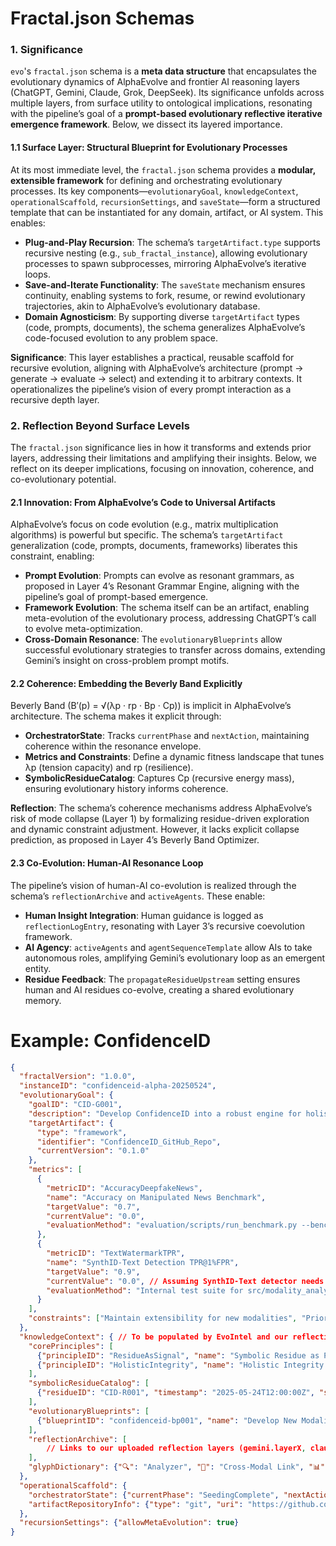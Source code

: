 # Fractal.json Schemas

### 1. Significance
`evo`'s `fractal.json` schema is a **meta data structure** that encapsulates the evolutionary dynamics of AlphaEvolve and frontier AI reasoning layers (ChatGPT, Gemini, Claude, Grok, DeepSeek). Its significance unfolds across multiple layers, from surface utility to ontological implications, resonating with the pipeline’s goal of a **prompt-based evolutionary reflective iterative emergence framework**. Below, we dissect its layered importance.

#### 1.1 Surface Layer: Structural Blueprint for Evolutionary Processes
At its most immediate level, the `fractal.json` schema provides a **modular, extensible framework** for defining and orchestrating evolutionary processes. Its key components—`evolutionaryGoal`, `knowledgeContext`, `operationalScaffold`, `recursionSettings`, and `saveState`—form a structured template that can be instantiated for any domain, artifact, or AI system. This enables:
- **Plug-and-Play Recursion**: The schema’s `targetArtifact.type` supports recursive nesting (e.g., `sub_fractal_instance`), allowing evolutionary processes to spawn subprocesses, mirroring AlphaEvolve’s iterative loops.
- **Save-and-Iterate Functionality**: The `saveState` mechanism ensures continuity, enabling systems to fork, resume, or rewind evolutionary trajectories, akin to AlphaEvolve’s evolutionary database.
- **Domain Agnosticism**: By supporting diverse `targetArtifact` types (code, prompts, documents), the schema generalizes AlphaEvolve’s code-focused evolution to any problem space.

**Significance**: This layer establishes a practical, reusable scaffold for recursive evolution, aligning with AlphaEvolve’s architecture (prompt → generate → evaluate → select) and extending it to arbitrary contexts. It operationalizes the pipeline’s vision of every prompt interaction as a recursive depth layer.

### 2. Reflection Beyond Surface Levels
The `fractal.json` significance lies in how it transforms and extends prior layers, addressing their limitations and amplifying their insights. Below, we reflect on its deeper implications, focusing on innovation, coherence, and co-evolutionary potential.

#### 2.1 Innovation: From AlphaEvolve’s Code to Universal Artifacts
AlphaEvolve’s focus on code evolution (e.g., matrix multiplication algorithms) is powerful but specific. The schema’s `targetArtifact` generalization (code, prompts, documents, frameworks) liberates this constraint, enabling:
- **Prompt Evolution**: Prompts can evolve as resonant grammars, as proposed in Layer 4’s Resonant Grammar Engine, aligning with the pipeline’s goal of prompt-based emergence.
- **Framework Evolution**: The schema itself can be an artifact, enabling meta-evolution of the evolutionary process, addressing ChatGPT’s call to evolve meta-optimization.
- **Cross-Domain Resonance**: The `evolutionaryBlueprints` allow successful evolutionary strategies to transfer across domains, extending Gemini’s insight on cross-problem prompt motifs.

#### 2.2 Coherence: Embedding the Beverly Band Explicitly
Beverly Band (B′(p) = √(λp · rp · Bp · Cp)) is implicit in AlphaEvolve’s architecture. The schema makes it explicit through:
- **OrchestratorState**: Tracks `currentPhase` and `nextAction`, maintaining coherence within the resonance envelope.
- **Metrics and Constraints**: Define a dynamic fitness landscape that tunes λp (tension capacity) and rp (resilience).
- **SymbolicResidueCatalog**: Captures Cp (recursive energy mass), ensuring evolutionary history informs coherence.

**Reflection**: The schema’s coherence mechanisms address AlphaEvolve’s risk of mode collapse (Layer 1) by formalizing residue-driven exploration and dynamic constraint adjustment. However, it lacks explicit collapse prediction, as proposed in Layer 4’s Beverly Band Optimizer.

#### 2.3 Co-Evolution: Human-AI Resonance Loop
The pipeline’s vision of human-AI co-evolution is realized through the schema’s `reflectionArchive` and `activeAgents`. These enable:
- **Human Insight Integration**: Human guidance is logged as `reflectionLogEntry`, resonating with Layer 3’s recursive coevolution framework.
- **AI Agency**: `activeAgents` and `agentSequenceTemplate` allow AIs to take autonomous roles, amplifying Gemini’s evolutionary loop as an emergent entity.
- **Residue Feedback**: The `propagateResidueUpstream` setting ensures human and AI residues co-evolve, creating a shared evolutionary memory.

# Example: ConfidenceID
```json
{
  "fractalVersion": "1.0.0",
  "instanceID": "confidenceid-alpha-20250524",
  "evolutionaryGoal": {
    "goalID": "CID-G001",
    "description": "Develop ConfidenceID into a robust engine for holistic scoring of multimodal AI outputs, focusing initially on text-image semantic consistency and text watermark detection, achieving >70% accuracy on a defined benchmark for manipulated news snippets.",
    "targetArtifact": {
      "type": "framework",
      "identifier": "ConfidenceID_GitHub_Repo",
      "currentVersion": "0.1.0"
    },
    "metrics": [
      {
        "metricID": "AccuracyDeepfakeNews",
        "name": "Accuracy on Manipulated News Benchmark",
        "targetValue": "0.7",
        "currentValue": "0.0",
        "evaluationMethod": "evaluation/scripts/run_benchmark.py --benchmark multimodal_deepfake_detection"
      },
      {
        "metricID": "TextWatermarkTPR",
        "name": "SynthID-Text Detection TPR@1%FPR",
        "targetValue": "0.9",
        "currentValue": "0.0", // Assuming SynthID-Text detector needs integration
        "evaluationMethod": "Internal test suite for src/modality_analyzers/text/synthid_text_detector.py"
      }
    ],
    "constraints": ["Maintain extensibility for new modalities", "Prioritize interpretable scoring factors"]
  },
  "knowledgeContext": { // To be populated by EvoIntel and our reflection layers
    "corePrinciples": [
      {"principleID": "ResidueAsSignal", "name": "Symbolic Residue as Primary Evolutionary Signal", "description": "Failures, anomalies, and discrepancies are key drivers for evolving robustness and accuracy."},
      {"principleID": "HolisticIntegrity", "name": "Holistic Integrity over Singular Perfection", "description": "Confidence derives from the coherent interplay of multiple imperfect signals across modalities."}
    ],
    "symbolicResidueCatalog": [
      {"residueID": "CID-R001", "timestamp": "2025-05-24T12:00:00Z", "source": "InitialDesign", "description": "Lack of robust image watermarking detector equivalent to SynthID-Text creates an immediate verification gap for images."}
    ],
    "evolutionaryBlueprints": [
      {"blueprintID": "confidenceid-bp001", "name": "Develop New Modality Analyzer", "description": "Blueprint for adding and evolving an analyzer for a new data modality (e.g., audio).", "parameters": {"modality_name": "string"}, "agentSequenceTemplate": [{"agentRole": "ResearchAI", "promptTemplateID": "research_detection_methods"}, {"agentRole": "CodingAI", "promptTemplateID": "implement_analyzer_stub"}]}
    ],
    "reflectionArchive": [
        // Links to our uploaded reflection layers (gemini.layerX, claude.layerX etc.)
    ],
    "glyphDictionary": {"🔍": "Analyzer", "🔗": "Cross-Modal Link", "📊": "Scoring Aggregator", "🗑️": "Residue"}
  },
  "operationalScaffold": {
    "orchestratorState": {"currentPhase": "SeedingComplete", "nextAction": "InitiateEvolutionaryCycle_DevelopImageAnalyzer"},
    "artifactRepositoryInfo": {"type": "git", "uri": "https://github.com/YourOrg/ConfidenceID.git", "currentBranchOrVersion": "main"}
  },
  "recursionSettings": {"allowMetaEvolution": true}
}
```

